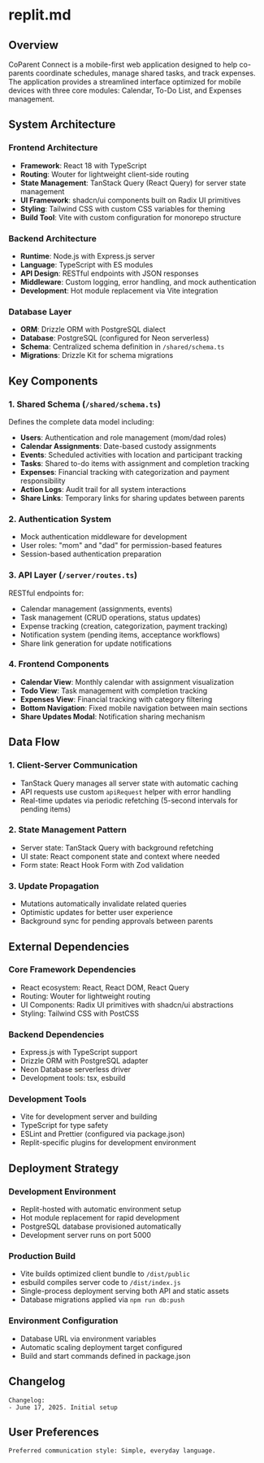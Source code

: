 # replit.md

## Overview

CoParent Connect is a mobile-first web application designed to help co-parents coordinate schedules, manage shared tasks, and track expenses. The application provides a streamlined interface optimized for mobile devices with three core modules: Calendar, To-Do List, and Expenses management.

## System Architecture

### Frontend Architecture
- **Framework**: React 18 with TypeScript
- **Routing**: Wouter for lightweight client-side routing
- **State Management**: TanStack Query (React Query) for server state management
- **UI Framework**: shadcn/ui components built on Radix UI primitives
- **Styling**: Tailwind CSS with custom CSS variables for theming
- **Build Tool**: Vite with custom configuration for monorepo structure

### Backend Architecture
- **Runtime**: Node.js with Express.js server
- **Language**: TypeScript with ES modules
- **API Design**: RESTful endpoints with JSON responses
- **Middleware**: Custom logging, error handling, and mock authentication
- **Development**: Hot module replacement via Vite integration

### Database Layer
- **ORM**: Drizzle ORM with PostgreSQL dialect
- **Database**: PostgreSQL (configured for Neon serverless)
- **Schema**: Centralized schema definition in `/shared/schema.ts`
- **Migrations**: Drizzle Kit for schema migrations

## Key Components

### 1. Shared Schema (`/shared/schema.ts`)
Defines the complete data model including:
- **Users**: Authentication and role management (mom/dad roles)
- **Calendar Assignments**: Date-based custody assignments
- **Events**: Scheduled activities with location and participant tracking
- **Tasks**: Shared to-do items with assignment and completion tracking
- **Expenses**: Financial tracking with categorization and payment responsibility
- **Action Logs**: Audit trail for all system interactions
- **Share Links**: Temporary links for sharing updates between parents

### 2. Authentication System
- Mock authentication middleware for development
- User roles: "mom" and "dad" for permission-based features
- Session-based authentication preparation

### 3. API Layer (`/server/routes.ts`)
RESTful endpoints for:
- Calendar management (assignments, events)
- Task management (CRUD operations, status updates)
- Expense tracking (creation, categorization, payment tracking)
- Notification system (pending items, acceptance workflows)
- Share link generation for update notifications

### 4. Frontend Components
- **Calendar View**: Monthly calendar with assignment visualization
- **Todo View**: Task management with completion tracking
- **Expenses View**: Financial tracking with category filtering
- **Bottom Navigation**: Fixed mobile navigation between main sections
- **Share Updates Modal**: Notification sharing mechanism

## Data Flow

### 1. Client-Server Communication
- TanStack Query manages all server state with automatic caching
- API requests use custom `apiRequest` helper with error handling
- Real-time updates via periodic refetching (5-second intervals for pending items)

### 2. State Management Pattern
- Server state: TanStack Query with background refetching
- UI state: React component state and context where needed
- Form state: React Hook Form with Zod validation

### 3. Update Propagation
- Mutations automatically invalidate related queries
- Optimistic updates for better user experience
- Background sync for pending approvals between parents

## External Dependencies

### Core Framework Dependencies
- React ecosystem: React, React DOM, React Query
- Routing: Wouter for lightweight routing
- UI Components: Radix UI primitives with shadcn/ui abstractions
- Styling: Tailwind CSS with PostCSS

### Backend Dependencies
- Express.js with TypeScript support
- Drizzle ORM with PostgreSQL adapter
- Neon Database serverless driver
- Development tools: tsx, esbuild

### Development Tools
- Vite for development server and building
- TypeScript for type safety
- ESLint and Prettier (configured via package.json)
- Replit-specific plugins for development environment

## Deployment Strategy

### Development Environment
- Replit-hosted with automatic environment setup
- Hot module replacement for rapid development
- PostgreSQL database provisioned automatically
- Development server runs on port 5000

### Production Build
- Vite builds optimized client bundle to `/dist/public`
- esbuild compiles server code to `/dist/index.js`
- Single-process deployment serving both API and static assets
- Database migrations applied via `npm run db:push`

### Environment Configuration
- Database URL via environment variables
- Automatic scaling deployment target configured
- Build and start commands defined in package.json

## Changelog
```
Changelog:
- June 17, 2025. Initial setup
```

## User Preferences
```
Preferred communication style: Simple, everyday language.
```